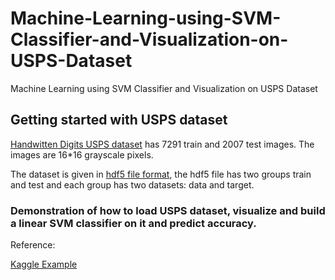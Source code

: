 # Machine-Learning-using-SVM-Classifier-and-Visualization-on-USPS-Dataset
Machine Learning using SVM Classifier and Visualization on USPS Dataset

## Getting started with USPS dataset

[Handwitten Digits USPS dataset](http://ieeexplore.ieee.org/document/291440/) has 7291 train and 2007 test images. The images are 16*16 grayscale pixels.

The dataset is given in [hdf5 file format](https://support.hdfgroup.org/HDF5/), the hdf5 file has two groups train and test and each group has two datasets: data and target.

### Demonstration of how to load USPS dataset, visualize and build a linear SVM classifier on it and predict accuracy.


Reference:

[Kaggle Example](https://www.kaggle.com/code/bistaumanga/usps-getting-started)
